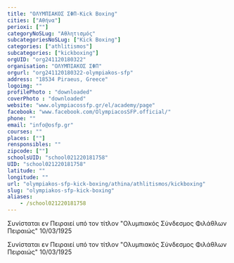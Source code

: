 ```yaml
---
title: "ΟΛΥΜΠΙΑΚΟΣ ΣΦΠ-Kick Boxing"
cities: ["Αθήνα"]
perioxi: [""]
categoryNoSLug: "Αθλητισμός"
subcategoriesNoSLug: ["Kick Boxing"]
categories: ["athlitismos"]
subcategories: ["kickboxing"]
orgUID: "org241120180322"
organisation: "ΟΛΥΜΠΙΑΚΟΣ ΣΦΠ"
orgurl: "org241120180322-olympiakos-sfp"
address: "18534 Piraeus, Greece"
logoimg: ""
profilePhoto : "downloaded"
coverPhoto : "downloaded"
website: "www.olympiacossfp.gr/el/academy/page"
facebook: "www.facebook.com/OlympiacosSFP.official/"
phone: ""
email: "info@osfp.gr"
courses: ""
places: [""]
rensponsibles: ""
zipcode: [""]
schoolsUID: "school021220181758"
UID: "school021220181758"
latitude: ""
longitude: ""
url: "olympiakos-sfp-kick-boxing/athina/athlitismos/kickboxing"
slug: "olympiakos-sfp-kick-boxing"
aliases:
    - /school021220181758
---
```



Συνίσταται εν Πειραιεί υπό τον τίτλον &quot;Ολυμπιακός Σύνδεσμος Φιλάθλων Πειραιώς&quot; 10/03/1925

Συνίσταται εν Πειραιεί υπό τον τίτλον &quot;Ολυμπιακός Σύνδεσμος Φιλάθλων Πειραιώς&quot; 10/03/1925